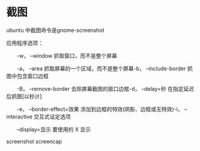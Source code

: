# 截图

 ubuntu 中截图命令是gnome-screenshot

  应用程序选项：
 

  　　-w， –window 抓取窗口，而不是整个屏幕
 

  　　-a， –area 抓取屏幕的一个区域，而不是整个屏幕-b， –include-border 抓图中包含窗口边框
 

  　　-B， –remove-border 去除屏幕截图的窗口边框-d， –delay=秒 在指定延迟后抓图[以秒计]
 

  　　-e， –border-effect=效果 添加到边框的特效(阴影、边框或无特效)-i， –interactive 交互式设定选项
 

  　　–display=显示 要使用的 X 显示
  
 
screenshot
screencap


